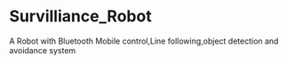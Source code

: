# Survilliance_Robot
A Robot with Bluetooth Mobile control,Line following,object detection and avoidance system
